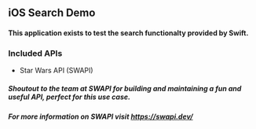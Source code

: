 ## iOS Search Demo
#### This application exists to test the search functionalty provided by Swift.

### Included APIs
- Star Wars API (SWAPI)

##### Shoutout to the team at SWAPI for building and maintaining a fun and useful API, perfect for this use case. 
##### For more information on SWAPI visit https://swapi.dev/ 
